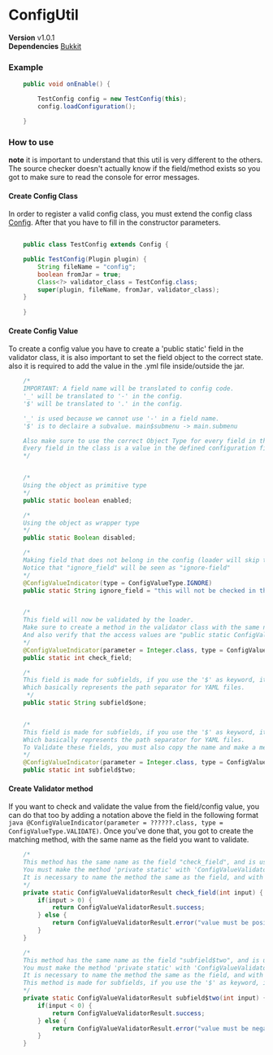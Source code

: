 # ConfigUtil

**Version** v1.0.1  
**Dependencies** [Bukkit](https://hub.spigotmc.org/javadocs/bukkit/overview-summary.html)


### Example
```java
    public void onEnable() {

        TestConfig config = new TestConfig(this);
        config.loadConfiguration();

    }
```

### How to use
**note** it is important to understand that this util is very different to the others.
The source checker doesn't actually know if the field/method exists so you got to make sure to read the console for error messages.


#### Create Config Class

In order to register a valid config class, you must extend the config class [Config](https://github.com/DanielTheDev/ConfigUtil/blob/master/src/com/danielthedev/config/Config.java).
After that you have to fill in the constructor parameters.


```java

    public class TestConfig extends Config {

    public TestConfig(Plugin plugin) {
        String fileName = "config";
        boolean fromJar = true;
        Class<?> validator_class = TestConfig.class;
        super(plugin, fileName, fromJar, validator_class);
    }
    
    }
```


#### Create Config Value
To create a config value you have to create a 'public static' field in the validator class, it is also important to set the field object to the correct state. also it is required to add the value in the .yml file inside/outside the jar.

```java
    /*
    IMPORTANT: A field name will be translated to config code.
    '_' will be translated to '-' in the config.
    '$' will be translated to '.' in the config.

    '_' is used because we cannot use '-' in a field name.
    '$' is to declaire a subvalue. main$submenu -> main.submenu

    Also make sure to use the correct Object Type for every field in the list.
    Every field in the class is a value in the defined configuration file,
    */


    /*
    Using the object as primitive type
    */
    public static boolean enabled;

    /*
    Using the object as wrapper type
    */
    public static Boolean disabled;

    /*
    Making field that does not belong in the config (loader will skip these)
    Notice that "ignore_field" will be seen as "ignore-field"
    */
    @ConfigValueIndicator(type = ConfigValueType.IGNORE)
    public static String ignore_field = "this will not be checked in the config";


    /*
    This field will now be validated by the loader.
    Make sure to create a method in the validator class with the same name as the field.
    And also verify that the access values are "public static ConfigValueValidatorResult {fieldname}(parameter class) {}"
    */
    @ConfigValueIndicator(parameter = Integer.class, type = ConfigValueType.VALIDATE)
    public static int check_field;

    /*
    This field is made for subfields, if you use the '$' as keyword, it will be translated to a '.'.
    Which basically represents the path separator for YAML files.
     */
    public static String subfield$one;


    /*
    This field is made for subfields, if you use the '$' as keyword, it will be translated to a '.'.
    Which basically represents the path separator for YAML files.
    To Validate these fields, you must also copy the name and make a method
    */
    @ConfigValueIndicator(parameter = Integer.class, type = ConfigValueType.VALIDATE)
    public static int subfield$two;

```

#### Create Validator method
If you want to check and validate the value from the field/config value, you can do that too by adding a notation above the field in the following format ```java @ConfigValueIndicator(parameter = ??????.class, type = ConfigValueType.VALIDATE)```.
Once you've done that, you got to create the matching method, with the same name as the field you want to validate.
```java
    /*
    This method has the same name as the field "check_field", and is used to validate the specific input.
    You must make the method 'private static' with 'ConfigValueValidatorResult' as return type, and the type as parameter.
    It is necessary to name the method the same as the field, and with the same type as parameters
    */
    private static ConfigValueValidatorResult check_field(int input) {
        if(input > 0) {
            return ConfigValueValidatorResult.success;
        } else {
            return ConfigValueValidatorResult.error("value must be positive");
        }
    }

    /*
    This method has the same name as the field "subfield$two", and is used to validate the specific input.
    You must make the method 'private static' with 'ConfigValueValidatorResult' as return type, and the type as parameter.
    It is necessary to name the method the same as the field, and with the same type as parameters
    This method is made for subfields, if you use the '$' as keyword, it will be translated to a '.'.
    */
    private static ConfigValueValidatorResult subfield$two(int input) {
        if(input < 0) {
            return ConfigValueValidatorResult.success;
        } else {
            return ConfigValueValidatorResult.error("value must be negative");
        }
    }
```
